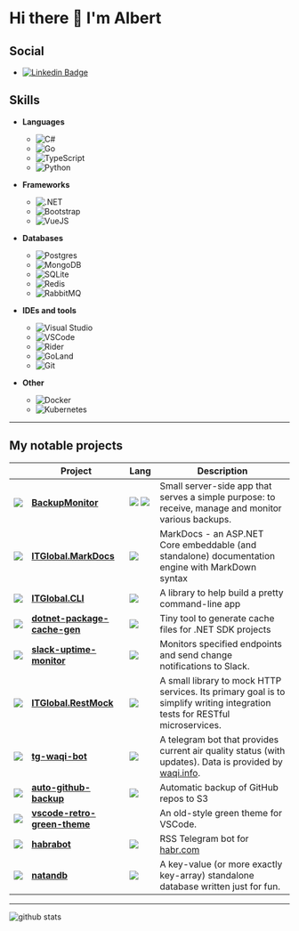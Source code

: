<!--
**kapitanov/kapitanov** is a ✨ _special_ ✨ repository because its `README.md` (this file) appears on your GitHub profile.

Here are some ideas to get you started:

- 🔭 I’m currently working on ...
- 🌱 I’m currently learning ...
- 👯 I’m looking to collaborate on ...
- 🤔 I’m looking for help with ...
- 💬 Ask me about ...
- 📫 How to reach me: ...
- 😄 Pronouns: ...
- ⚡ Fun fact: ...
-->

# Hi there 👋 I'm Albert

## Social

* [![Linkedin Badge](https://img.shields.io/badge/-@albertkapitanov-blue?style=for-the-badge&logo=Linkedin&logoColor=white&link=https://www.linkedin.com/in/albertkapitanov/)](https://www.linkedin.com/in/albertkapitanov)

## Skills

* **Languages**

  * ![C#](https://img.shields.io/badge/c%23-%23239120.svg?style=for-the-badge&logo=c-sharp&logoColor=white)
  * ![Go](https://img.shields.io/badge/go-%2300ADD8.svg?style=for-the-badge&logo=go&logoColor=white)
  * ![TypeScript](https://img.shields.io/badge/typescript-%23007ACC.svg?style=for-the-badge&logo=typescript&logoColor=white)
  * ![Python](https://img.shields.io/badge/python-%2314354C.svg?style=for-the-badge&logo=python&logoColor=white)

* **Frameworks**

  * ![.NET](https://img.shields.io/badge/.NET-5C2D91?style=for-the-badge&logo=.net&logoColor=white)
  * ![Bootstrap](https://img.shields.io/badge/bootstrap-%23563D7C.svg?style=for-the-badge&logo=bootstrap&logoColor=white)
  * ![VueJS](https://img.shields.io/badge/vuejs-%2335495e.svg?style=for-the-badge&logo=vue-dot-js&logoColor=%234FC08D)

* **Databases**

  * ![Postgres](https://img.shields.io/badge/postgres-%23316192.svg?style=for-the-badge&logo=postgresql&logoColor=white)
  * ![MongoDB](https://img.shields.io/badge/MongoDB-%234ea94b.svg?style=for-the-badge&logo=mongodb&logoColor=white)
  * ![SQLite](https://img.shields.io/badge/sqlite-%2307405e.svg?style=for-the-badge&logo=sqlite&logoColor=white)
  * ![Redis](https://img.shields.io/badge/redis-%23DD0031.svg?style=for-the-badge&logo=redis&logoColor=white)
  * ![RabbitMQ](https://img.shields.io/badge/rabbitmq-%23DD0031.svg?style=for-the-badge&logo=rabbitmq&logoColor=white)

* **IDEs and tools**

  * ![Visual Studio](https://img.shields.io/badge/VisualStudio-5C2D91.svg?style=for-the-badge&logo=visual-studio&logoColor=white)
  * ![VSCode](https://img.shields.io/badge/VisualStudioCode-0078d7.svg?style=for-the-badge&logo=visual-studio-code&logoColor=white)
  * ![Rider](https://img.shields.io/badge/rider-143?style=for-the-badge&logo=rider&logoColor=black&color=black&labelColor=green)
  * ![GoLand](https://img.shields.io/badge/goland-143?style=for-the-badge&logo=goland&logoColor=black&color=black&labelColor=green)
  * ![Git](https://img.shields.io/badge/git-%23F05033.svg?style=for-the-badge&logo=git&logoColor=white)

* **Other**

  * ![Docker](https://img.shields.io/badge/docker-%230db7ed.svg?style=for-the-badge&logo=docker&logoColor=white)
  * ![Kubernetes](https://img.shields.io/badge/kubernetes-%23326ce5.svg?style=for-the-badge&logo=kubernetes&logoColor=white)

---

## My notable projects

|                                                                        | Project                                                                               | Lang                                                                                                                                | Description                                                                                                                 |
| ---------------------------------------------------------------------- | ------------------------------------------------------------------------------------- | ----------------------------------------------------------------------------------------------------------------------------------- | --------------------------------------------------------------------------------------------------------------------------- |
| ![](https://img.shields.io/badge/-Production-007F0E?style=flat-square) | [**BackupMonitor**](https://github.com/ITGlobal/backupmonitor)                        | ![](https://img.shields.io/badge/-Go-blue?style=flat-square) ![](https://img.shields.io/badge/-TypeScript-2f74c0?style=flat-square) | Small server-side app that serves a simple purpose: to receive, manage and monitor various backups.                         |
| ![](https://img.shields.io/badge/-Production-007F0E?style=flat-square) | [**ITGlobal.MarkDocs**](https://github.com/ITGlobal/MarkDocs)                         | ![](https://img.shields.io/badge/-C%23-4e2acd?style=flat-square)                                                                    | MarkDocs - an ASP.NET Core embeddable (and standalone) documentation engine with MarkDown syntax                            |
| ![](https://img.shields.io/badge/-Production-007F0E?style=flat-square) | [**ITGlobal.CLI**](https://github.com/ITGlobal/CLI)                                   | ![](https://img.shields.io/badge/-C%23-4e2acd?style=flat-square)                                                                    | A library to help build a pretty command-line app                                                                           |
| ![](https://img.shields.io/badge/-Production-007F0E?style=flat-square) | [**dotnet-package-cache-gen**](https://github.com/ITGlobal/dotnet-package-cache-gen)  | ![](https://img.shields.io/badge/-C%23-4e2acd?style=flat-square)                                                                    | Tiny tool to generate cache files for .NET SDK projects                                                                     |
| ![](https://img.shields.io/badge/-Production-007F0E?style=flat-square) | [**slack-uptime-monitor**](https://github.com/ITGlobal/slack-uptime-monitor)          | ![](https://img.shields.io/badge/-Go-blue?style=flat-square)                                                                        | Monitors specified endpoints and send change notifications to Slack.                                                        |
| ![](https://img.shields.io/badge/-Production-007F0E?style=flat-square) | [**ITGlobal.RestMock**](https://github.com/ITGlobal/RestMock)                         | ![](https://img.shields.io/badge/-C%23-4e2acd?style=flat-square)                                                                    | A small library to mock HTTP services. Its primary goal is to simplify writing integration tests for RESTful microservices. |
| ![](https://img.shields.io/badge/-Pet-blue?style=flat-square)          | [**tg-waqi-bot**](https://github.com/kapitanov/tg-waqi-bot)                           | ![](https://img.shields.io/badge/-Go-blue?style=flat-square)                                                                        | A telegram bot that provides current air quality status (with updates). Data is provided by [waqi.info](https://waqi.info). |
| ![](https://img.shields.io/badge/-Production-007F0E?style=flat-square) | [**auto-github-backup**](https://github.com/kapitanov/auto-github-backup)             | ![](https://img.shields.io/badge/-Python-0662b9?style=flat-square)                                                                  | Automatic backup of GitHub repos to S3                                                                                      |
| ![](https://img.shields.io/badge/-Pet-blue?style=flat-square)          | [**vscode-retro-green-theme**](https://github.com/kapitanov/vscode-retro-green-theme) |                                                                                                                                     | An old-style green theme for VSCode.                                                                                        |
| ![](https://img.shields.io/badge/-Pet-blue?style=flat-square)          | [**habrabot**](https://github.com/kapitanov/habrabot)                                 | ![](https://img.shields.io/badge/-Go-blue?style=flat-square)                                                                        | RSS Telegram bot for [habr.com](https://habr.com/)                                                                          |
| ![](https://img.shields.io/badge/-Pet-blue?style=flat-square)          | [**natandb**](https://github.com/kapitanov/natandb)                                   | ![](https://img.shields.io/badge/-Go-blue?style=flat-square)                                                                        | A key-value (or more exactly key-array) standalone database written just for fun.                                           |

---

![github stats](https://github-readme-stats.vercel.app/api?username=kapitanov&show_icons=true)
